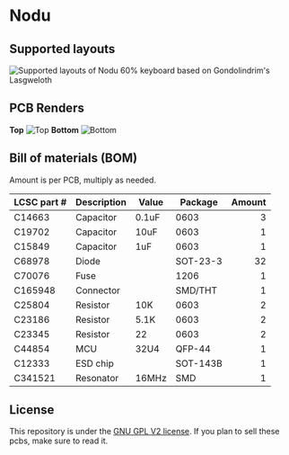 # Nodu
## Supported layouts
![Supported layouts of Nodu](https://github.com/swiftrax/Nodu/blob/main/Finished/Images/Layouts.jpg)
60% keyboard based on Gondolindrim's Lasgweloth

## PCB Renders
**Top**
![Top](https://github.com/swiftrax/Nodu/blob/main/Finished/Images/top.svg)
**Bottom**
![Bottom](https://github.com/swiftrax/Nodu/blob/main/Finished/Images/bottom.svg)

## Bill of materials (BOM)
Amount is per PCB, multiply as needed.

| LCSC part # | Description   | Value | Package  | Amount |
| ----------- | ------------- | ----- | -------- | ------:|
| C14663      | Capacitor     | 0.1uF | 0603     | 3      |
| C19702      | Capacitor     | 10uF  | 0603     | 1      |
| C15849      | Capacitor     | 1uF   | 0603     | 1      |
| C68978      | Diode         |       | SOT-23-3 | 32     |
| C70076      | Fuse          |       | 1206     | 1      |
| C165948     | Connector     |       | SMD/THT  | 1      |
| C25804      | Resistor      | 10K   | 0603     | 2      |
| C23186      | Resistor      | 5.1K  | 0603     | 2      |
| C23345      | Resistor      | 22    | 0603     | 2      |
| C44854      | MCU           | 32U4  | QFP-44   | 1      |
| C12333      | ESD chip      |       | SOT-143B | 1      |
| C341521     | Resonator     | 16MHz | SMD      | 1      |


## License

This repository is under the [GNU GPL V2 license](https://github.com/swiftrax/UnSplit/blob/master/LICENSE). If you plan to sell these pcbs, make sure to read it.
